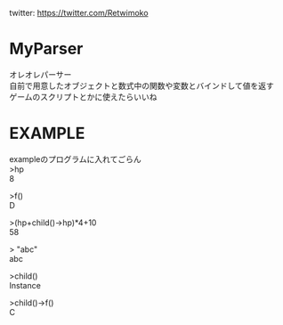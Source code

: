 twitter: https://twitter.com/Retwimoko
# MyParser  
オレオレパーサー  
自前で用意したオブジェクトと数式中の関数や変数とバインドして値を返す  
ゲームのスクリプトとかに使えたらいいね  

# EXAMPLE  
exampleのプログラムに入れてごらん  
\>hp  
 8  
  
\>f()    
 D  

\>(hp+child()->hp)*4+10  
 58  

\> "abc"  
 abc  

\>child()  
 Instance  

\>child()->f()  
 C  
  

